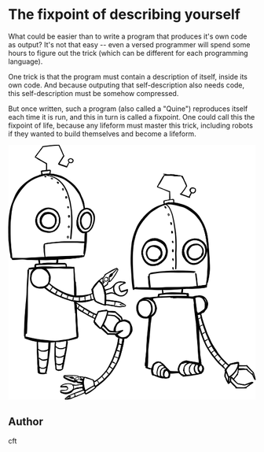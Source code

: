 <!-- BEGIN TITLE -->
# The fixpoint of describing yourself
<!-- END TITLE -->

<!-- BEGIN BODY -->
What could be easier than to write a program that produces it's own
code as output? It's not that easy -- even a versed programmer will
spend some hours to figure out the trick (which can be different for each
programming language).

One trick is that the program must contain a description of itself,
inside its own code. And because outputing that self-description also
needs code, this self-description must be somehow compressed.

But once written, such a program (also called a "Quine") reproduces
itself each time it is run, and this in turn is called a fixpoint.
One could call this the fixpoint of life, because any lifeform must
master this trick, including robots if they wanted to build themselves
and become a lifeform.

<!-- END BODY -->

![robots building another robot](../images/image-121-quine.svg)

## Author
<!-- BEGIN AUTHOR -->
cft
<!-- END AUTHOR -->
